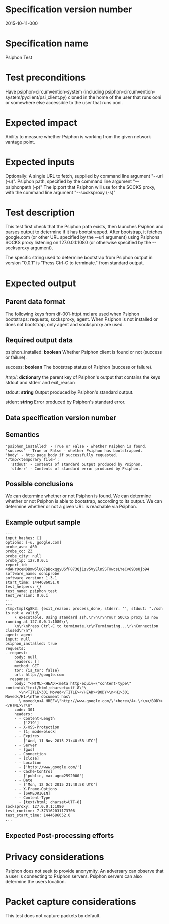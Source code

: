 # Specification version number

2015-10-11-000

# Specification name

Psiphon Test

# Test preconditions

Have psiphon-circumvention-system (including psiphon-circumvention-system/pyclient/psi_client.py) cloned in the home of the user that runs ooni or somewhere else accessible to the user that runs ooni.

# Expected impact

Ability to measure whether Psiphon is working from the given network vantage point.

# Expected inputs

Optionally:
A single URL to fetch, supplied by command line argument "--url (-u)".
Psiphon path, specified by the command line argument "--psiphonpath (-p)"
The ip:port that Psiphon will use for the SOCKS proxy, with the command line argument "--socksproxy (-s)"

# Test description

This test first check that the Psiphon path exists, then launches Psiphon and parses output to determine if it has bootstrapped. After bootstrap, it fetches google.com (or other URL specified by the --url argument) using Psiphons SOCKS proxy listening on 127.0.0.1:1080 (or otherwise specified by the --socksproxy argument).

The specific string used to determine bootstrap from Psiphon output in version
"0.0.1" is "Press Ctrl-C to terminate." from standard output.

# Expected output

## Parent data format

The following keys from df-001-httpt.md are used when Psiphon bootstraps: requests, socksproxy, agent.
When Psiphon is not installed or does not bootstrap, only agent and socksproxy are used.

## Required output data

psiphon_installed:
**boolean** Whether Psiphon client is found or not (success or failure).

success:
**boolean** The bootstrap status of Psiphon (success or failure).

/tmp/<temporary file>:
**dictionary** the parent key of Psiphon's output that contains the keys stdout and stderr and exit_reason

stdout:
**string** Output produced by Psiphon's standard output.

stderr:
**string** Error produced by Psiphon's standard error.

## Data specification version number

## Semantics

```
'psiphon_installed' - True or False - whether Psiphon is found.
'success' - True or False - whether Psiphon has bootstrapped.
'body' - http page body if successfully requested.
'/tmp/<temporary file>': 
  'stdout' - Contents of standard output produced by Psiphon.
  'stderr' - Contents of standard error produced by Psiphon.
```


## Possible conclusions

We can determine whether or not Psiphon is found.
We can determine whether or not Psiphon is able to bootstrap, according to its output.
We can determine whether or not a given URL is reachable via Psiphon.

## Example output sample
```
---
input_hashes: []
options: [-u, google.com]
probe_asn: AS0
probe_cc: ZZ
probe_city: null
probe_ip: 127.0.0.1
report_id: 4dAHr0ceNDBmw5lUQ7pBoxqgyUSfP873Qj1zv5VyElnSSTXwcsLYeCv69DsUjb94
software_name: ooniprobe
software_version: 1.3.1
start_time: 1444686051.0
test_helpers: {}
test_name: psiphon_test
test_version: 0.0.1
...
---
/tmp/tmplKg8K3: {exit_reason: process_done, stderr: '', stdout: "./ssh is not a valid\
    \ executable. Using standard ssh.\r\n\r\nYour SOCKS proxy is now running at 127.0.0.1:1080\r\
    \n\r\nPress Ctrl-C to terminate.\r\nTerminating...\r\nConnection closed\r\n"}
agent: agent
input: null
psiphon_installed: true
requests:
- request:
    body: null
    headers: []
    method: GET
    tor: {is_tor: false}
    url: http://google.com
  response:
    body: "<HTML><HEAD><meta http-equiv=\"content-type\" content=\"text/html;charset=utf-8\"\
      >\n<TITLE>301 Moved</TITLE></HEAD><BODY>\n<H1>301 Moved</H1>\nThe document has\
      \ moved\n<A HREF=\"http://www.google.com/\">here</A>.\r\n</BODY></HTML>\r\n"
    code: 301
    headers:
    - - Content-Length
      - ['219']
    - - X-XSS-Protection
      - [1; mode=block]
    - - Expires
      - ['Wed, 11 Nov 2015 21:40:58 UTC']
    - - Server
      - [gws]
    - - Connection
      - [close]
    - - Location
      - ['http://www.google.com/']
    - - Cache-Control
      - ['public, max-age=2592000']
    - - Date
      - ['Mon, 12 Oct 2015 21:40:58 UTC']
    - - X-Frame-Options
      - [SAMEORIGIN]
    - - Content-Type
      - [text/html; charset=UTF-8]
socksproxy: 127.0.0.1:1080
test_runtime: 7.373162031173706
test_start_time: 1444686052.0
...
```

## Expected Post-processing efforts

# Privacy considerations

Psiphon does not seek to provide anonymity. 
An adversary can observe that a user is connecting to Psiphon servers.
Psiphon servers can also determine the users location.

# Packet capture considerations

This test does not capture packets by default.
